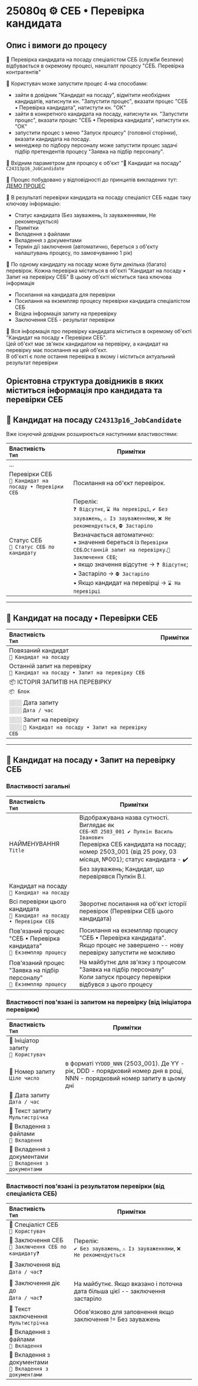 ﻿# 25080q ⚙️ СЕБ • Перевірка кандидата

## Опис і вимоги до процесу

🔹 Перевірка кандидата на посаду спеціалістом СЕБ (служби безпеки) відбувається в окремому процесі, накшталт процесу "СЕБ. Перевірка контрагентів"

🔹 Користувач може запустити процес 4-ма способами:
- зайти в довідник "Кандидат на посаду", відмітити необхідних кандидатів, натиснути кн. "Запустити процес", вказати процес "СЕБ • Перевірка кандидата", натистути кн. "ОК"
- зайти в конкретного кандидата на посаду, натиснути кн. "Запустити процес", вказати процес "СЕБ • Перевірка кандидата", натистути кн. "ОК"
- запустити процес з меню "Запуск процесу" (головної сторінки), вказати кандидата на посаду.
- менеджер по підбору персоналу може запустити процес задачі підбір претендентів процесу "Заявка на підбір персоналу".

🔹 Вхідним параметром для процесу є об'єкт "📘 Кандидат на посаду" `C24313p16_JobCandidate`

🔹 Процес побудовано у відповідності до принципів викладених тут: [ДЕМО ПРОЦЕС](../SampleProcess/readme.md)

🔹 В результаті перевірки кандидата на посаду спеціаліст СЕБ надає таку ключову інформацію:  
- Статус кандидата (Без зауважень, Із зауваженнями, Не рекомендується)  
- Примітки  
- Вкладення з файлами
- Вкладення з документами
- Термін дії заключення (автоматично, береться з об'єкту налаштувань процесу, по замовчуванню 1 рік)

🔹 По одному кандидату на посаду може бути декілька (багато) перевірок. Кожна перевірка міститься в об'єкті "Кандидат на посаду • Запит на перевірку СЕБ"
В цьому об'єкті міститься така ключова інформація 
- Посилання на кандидата для перевірки
- Посилання на екземпляр процесу перевірки кандидата спеціалістом СЕБ
- Вхідна інформація запиту на преревірку
- Заключення СЕБ - результат перевірки

🔹 Вся інформація про перевірку кандидата міститься в окремому об'єкті "Кандидат на посаду • Перевірки СЕБ".  
Цей об'єкт має зв'якок кандидатом на перевірку, а кандидат на перевірку має посилання на цей об'єкт.  
В об'єкті є поле остання перевірка в якому і міститься актуальний результат перевірки



## Орієнтовна структура довідників в яких міститься інформація про кандидата та перевірки СЕБ

## 📘 Кандидат на посаду `C24313p16_JobCandidate`

Вже існуючий довідник розширюється наступними властивостями:

| Властивість </br> `Тип`| Примітки |
| :--- | --- |
| ... |  |
| Перевірки СЕБ </br> `📘 Кандидат на посаду • Перевірки СЕБ` | Посилання на об'єкт перевірок. |
| Статус СЕБ </br> `🎲 Статус СЕБ по кандидату` | Перелік: </br> `❓ Відсутнє`, `⌛ На перевірці`, `✔️ Без зауважень`, `⚠️ Із зауваженнями`, `❌ Не рекомендується`, `⛔ Застаріло` </br> Визначається автоматично: </br> • значення береться із `Перевірки СЕБ`.`Останній запит на перевірку`.`🔶 Заключення СЕБ`; </br> • якщо значення відсутнє → `❓ Відсутнє`; </br> • Застаріло → `⛔ Застаріло` </br>  • Якщо кандидат на перевірці → `⌛ На перевірці` |

---


## 📘 Кандидат на посаду • Перевірки СЕБ

| Властивість </br> `Тип`| Примітки |
| :--- | --- |
| Повязаний кандидат </br> `📘 Кандидат на посаду` |  |
| Останній запит на перевірку </br> `📘 Кандидат на посаду • Запит на перевірку СЕБ`  |  |
| 📦 ІСТОРІЯ ЗАПИТІВ НА ПЕРЕВІРКУ </br> `📦 Блок` |  |
| ░░░ Дата запиту </br> ░░░ `Дата / час` |  |
| ░░░ Запит на перевірку </br> ░░░ `📘 Кандидат на посаду • Запит на перевірку СЕБ` |  |


---

## 📘 Кандидат на посаду • Запит на перевірку СЕБ

### Властивості загальні
| Властивість </br> `Тип`| Примітки |
| :--- | --- |  
| НАЙМЕНУВАННЯ </br> `Title` | Відображувана назва сутності. Виглядає як </br> `СЕБ-КП 2503_001 ✔️ Пупкін Василь Іванович` </br> Перевірка СЕБ кандидата на посаду; номер 2503_001 (від 25 року, 03 місяця, №001); статус кандидата - ✔️ Без зауважень; Кандидат, що перевірявся Пупкін В.І. |  
| Кандидат на посаду </br> `📘 Кандидат на посаду` |  |  
| Всі перевірки цього кандидата </br> `📘 Кандидат на посаду • Перевірки СЕБ` | Зворотнє посилання на об'єкт історії перевірок (Перевірки СЕБ цього кандидата) |
| Пов'язаний процес "СЕБ • Перевірка кандидата" </br> `📘 Екземпляр процесу` | Посилання на екземпляр процесу "СЕБ • Перевірка кандидата". </br> Якщо процес не завершено -- нову перевірку запустити не можливо |  
| Пов'язаний процес "Заявка на підбір персоналу" </br> `📘 Екземпляр процесу` | На майбутнє для зв'язку з процесом "Заявка на підбір персоналу" </br> Коли запуск процесу перевірки відбувся з цього процесу |  

### Властивості пов'язані із запитом на перевірку (від ініціатора перевірки)
| Властивість </br> `Тип`| Примітки |
| :--- | --- |  
| 🔷 Iніціатор запиту </br> `📘 Користувач` |  |  
| 🔷 Номер запиту </br> `Ціле число` | в форматі `YYDDD_NNN` (2503_001). Де YY - рік, DDD - порядковий номер дня в році, NNN - порядковий номер запиту в цьому дні |  
| 🔷 Дата запиту </br> `Дата / час` |  |  
| 🔷 Текст запиту </br> `Мультистрічка` |  |  
| 🔷 Вкладення з файлами </br> `📘 Вкладення` |  |  
| 🔷 Вкладення з документами </br> `📘 Вкладення з документами` |  |   

### Властивості пов'язані із результатом перевірки (від спеціаліста СЕБ)
| Властивість </br> `Тип`| Примітки |
| :--- | --- |  
| 🔶 Спеціаліст СЕБ  </br> `📘 Користувач` |  |  
| 🔶 Заключення СЕБ </br> `🎲 Заключення СЕБ по кандидату❓` | Перелік: </br> `✔️ Без зауважень`, `⚠️ Із зауваженнями`, `❌ Не рекомендується` |  
| 🔶 Заключення від </br> `Дата / час❓` |  |  
| 🔶 Заключення діє до </br> `Дата / час❓` | На майбутнє. Якщо вказано і поточна дата більша цієї -- заключення застаріло |  
| 🔶 Текст заключенння </br> `Мультистрічка` | Обов'язково для заповнення якщо заключення != Без зауважень |  
| 🔶 Вкладення з файлами </br> `📘 Вкладення` |  |  
| 🔶 Вкладення з документами </br> `📘 Вкладення з документами` |  |   